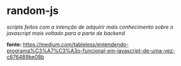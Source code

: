 # random-js

_scripts feitos com a intenção de adquirir mais conhecimento sobre o javascript mais voltado para a parte de backend_

**fonte:** https://medium.com/tableless/entendendo-programa%C3%A7%C3%A3o-funcional-em-javascript-de-uma-vez-c676489be08b
